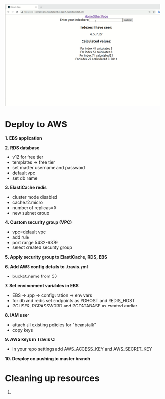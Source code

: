 ![](fib.gif)

# Deploy to AWS
**1. EBS application**


**2. RDS database**
  - v12 for free tier
  - templates -> free tier
  - set master username and password
  - default vpc
  - set db name

**3. ElastiCache redis**
  - cluster mode disabled
  - cache.t2.micro
  - number of replicas=0
  - new subnet group


**4. Custom security group (VPC)**
  - vpc=default vpc
  - add rule
  - port range 5432-6379
  - select created security group


**5. Apply security group to ElastiCache, RDS, EBS**


**6. Add AWS config details to .travis.yml**
  - bucket_name from S3


**7. Set environment variables in EBS**
  - EBS -> app -> configuration -> env vars
  - for db and redis set endpoints as PGHOST and REDIS_HOST
  - PGUSER, PGPASSWORD and PGDATABASE as created earlier


**8. IAM user**
  - attach all existing policies for "beanstalk"
  - copy keys


**9. AWS keys in Travis CI**
  - in your repo settings add AWS_ACCESS_KEY and AWS_SECRET_KEY


**10. Desploy on pushing to master branch**

# Cleaning up resources
1. 
